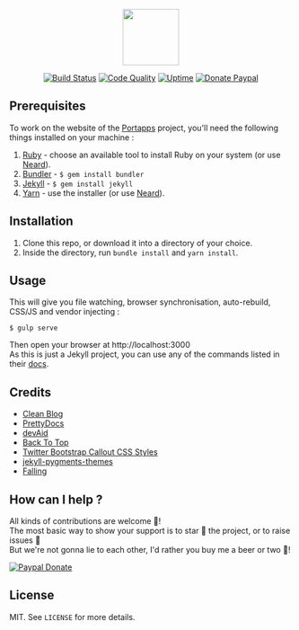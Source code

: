 <p align="center"><a href="https://portapps.github.io" target="_blank"><img width="100" src="https://portapps.github.io/img/logo.png"></a></p>

<p align="center">
  <a href="https://travis-ci.com/portapps/portapps.github.io"><img src="https://img.shields.io/travis/com/portapps/portapps.github.io/dev.svg?style=flat-square" alt="Build Status"></a>
  <a href="https://www.codacy.com/app/portapps/portapps.github.io"><img src="https://img.shields.io/codacy/grade/1c12bcac38bc4ed18766917f7073648f.svg?style=flat-square" alt="Code Quality"></a>
  <a href="https://stats.uptimerobot.com/EqxOEcqEz"><img src="https://img.shields.io/uptimerobot/ratio/m780461173-920d0e660843a189046545e3.svg?style=flat-square" alt="Uptime"></a>
  <a href="https://www.paypal.com/cgi-bin/webscr?cmd=_s-xclick&hosted_button_id=6EALX9NDSRBAJ"><img src="https://img.shields.io/badge/donate-paypal-7057ff.svg?style=flat-square" alt="Donate Paypal"></a>
</p>

## Prerequisites

To work on the website of the [Portapps](https://portapps.github.io) project, you'll need the following things installed on your machine :

1. [Ruby](https://www.ruby-lang.org/en/documentation/installation/) - choose an available tool to install Ruby on your system (or use [Neard](https://neard.io)).
2. [Bundler](https://bundler.io/) - `$ gem install bundler`
3. [Jekyll](http://jekyllrb.com/) - `$ gem install jekyll`
4. [Yarn](https://yarnpkg.com) - use the installer (or use [Neard](https://neard.io)).

## Installation

1. Clone this repo, or download it into a directory of your choice.
2. Inside the directory, run `bundle install` and `yarn install`.

## Usage

This will give you file watching, browser synchronisation, auto-rebuild, CSS/JS and vendor injecting :

```shell
$ gulp serve
```

Then open your browser at http://localhost:3000<br />
As this is just a Jekyll project, you can use any of the commands listed in their [docs](http://jekyllrb.com/docs/usage/).

## Credits

* [Clean Blog](https://startbootstrap.com/template-overviews/clean-blog/)
* [PrettyDocs](http://themes.3rdwavemedia.com/website-templates/prettydocs-free-bootstrap-theme-developers-and-startups/)
* [devAid](http://themes.3rdwavemedia.com/website-templates/devaid-free-bootstrap-theme-developers/)
* [Back To Top](https://codyhouse.co/gem/back-to-top/)
* [Twitter Bootstrap Callout CSS Styles](http://cpratt.co/twitter-bootstrap-callout-css-styles/)
* [jekyll-pygments-themes](https://github.com/jwarby/jekyll-pygments-themes)
* [Falling](https://pixabay.com/en/falling-tripping-down-stairs-99175/)

## How can I help ?

All kinds of contributions are welcome :raised_hands:!<br />
The most basic way to show your support is to star :star2: the project, or to raise issues :speech_balloon:<br />
But we're not gonna lie to each other, I'd rather you buy me a beer or two :beers:!

[![Paypal Donate](https://portapps.github.io/img/paypal-donate.png)](https://www.paypal.com/cgi-bin/webscr?cmd=_s-xclick&hosted_button_id=WQD7AQGPDEPSG)

## License

MIT. See `LICENSE` for more details.